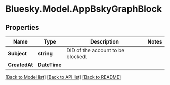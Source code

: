 # Bluesky.Model.AppBskyGraphBlock

## Properties

Name | Type | Description | Notes
------------ | ------------- | ------------- | -------------
**Subject** | **string** | DID of the account to be blocked. | 
**CreatedAt** | **DateTime** |  | 

[[Back to Model list]](../README.md#documentation-for-models) [[Back to API list]](../README.md#documentation-for-api-endpoints) [[Back to README]](../README.md)


